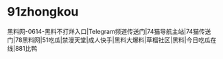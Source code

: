 # 91zhongkou
黑料网-0614-黑料不打烊入口|Telegram频道传送门|74猫导航主站|74猫传送门|78黑料网|51吃瓜|禁漫天堂|成人快手|黑料大爆料|草榴社区|黑料|今日吃瓜在线|881比鸭
